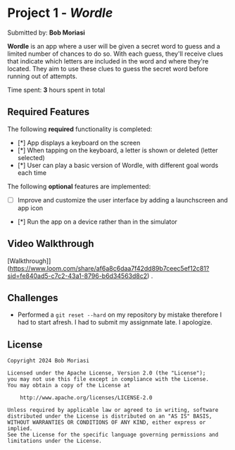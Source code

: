 # Project 1 - _Wordle_

Submitted by: **Bob Moriasi**

**Wordle** is an app where a user will be given a secret word to guess and a limited number of chances to do so. With each guess, they'll receive clues that indicate which letters are included in the word and where they're located. They aim to use these clues to guess the secret word before running out of attempts.

Time spent: **3** hours spent in total

## Required Features

The following **required** functionality is completed:

- [*] App displays a keyboard on the screen
- [*] When tapping on the keyboard, a letter is shown or deleted (letter selected)
- [*] User can play a basic version of Wordle, with different goal words each time

The following **optional** features are implemented:

- [ ] Improve and customize the user interface by adding a launchscreen and app icon
- [*] Run the app on a device rather than in the simulator

## Video Walkthrough

[Walkthrough]](https://www.loom.com/share/af6a8c6daa7f42dd89b7ceec5ef12c81?sid=fe840ad5-c7c2-43a1-8796-b6d34563d8c2) .

## Challenges

- Performed a `git reset --hard` on my repository by mistake therefore I had to start afresh. I had to submit my assignmate late. I apologize.

## License

    Copyright 2024 Bob Moriasi

    Licensed under the Apache License, Version 2.0 (the "License");
    you may not use this file except in compliance with the License.
    You may obtain a copy of the License at

        http://www.apache.org/licenses/LICENSE-2.0

    Unless required by applicable law or agreed to in writing, software
    distributed under the License is distributed on an "AS IS" BASIS,
    WITHOUT WARRANTIES OR CONDITIONS OF ANY KIND, either express or implied.
    See the License for the specific language governing permissions and
    limitations under the License.
